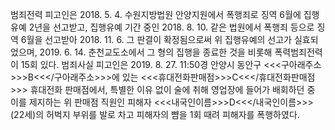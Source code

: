 범죄전력
피고인은 2018. 5. 4. 수원지방법원 안양지원에서 폭행죄로 징역 6월에 집행유예 2년을 선고받고, 집행유예 기간 중인 2018. 8. 10. 같은 법원에서 폭행죄 등으로 징역 6월을 선고받아 2018. 11. 6. 그 판결이 확정됨으로써 위 집행유예의 선고가 실효되었으며, 2019. 6. 14. 춘천교도소에서 그 형의 집행을 종료한 것을 비롯해 폭력범죄전력이 15회 있다.
범죄사실
피고인은 2019. 8. 27. 11:50경 안양시 동안구 <<<구아래주소>>>B<<</구아래주소>>>에 있는 <<<휴대전화판매점>>>C<<</휴대전화판매점>>> 휴대전화 판매점에서, 특별한 이유 없이 술에 취해 영업장에 들어가 배회하던 중 이를 제지하는 위 판매점 직원인 피해자 <<<내국인이름>>>D<<</내국인이름>>>(22세)의 허벅지 부위를 발로 차고 피해자의 뺨을 1회 때려 피해자를 폭행하였다.